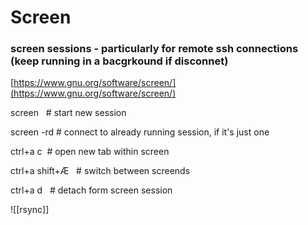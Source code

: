 # Screen

### screen sessions - particularly for remote ssh connections (keep running in a bacgrkound if disconnet)

[https://www.gnu.org/software/screen/](https://www.gnu.org/software/screen/)

screen   # start new session

screen -rd # connect to already running session, if it's just one

ctrl+a c  # open new tab within screen

ctrl+a shift+Æ   # switch between screends

ctrl+a d   # detach form screen session

  

![[rsync]]
